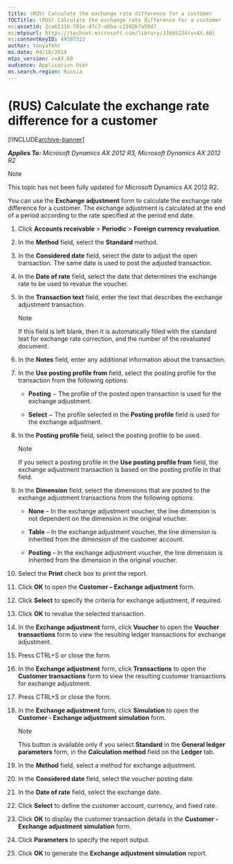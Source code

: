 ```yaml
---
title: (RUS) Calculate the exchange rate difference for a customer
TOCTitle: (RUS) Calculate the exchange rate difference for a customer
ms:assetid: 2ca61316-701e-47c7-a0ba-c1592b7a50d7
ms:mtpsurl: https://technet.microsoft.com/library/JJ665234(v=AX.60)
ms:contentKeyID: 49387323
author: tonyafehr
ms.date: 04/18/2014
mtps_version: v=AX.60
audience: Application User
ms.search.region: Russia
---
```


# (RUS) Calculate the exchange rate difference for a customer 


[!INCLUDE[archive-banner](includes/archive-banner.md)]


_**Applies To:** Microsoft Dynamics AX 2012 R3, Microsoft Dynamics AX 2012 R2_


> [!NOTE]
> <P>This topic has not been fully updated for Microsoft Dynamics AX 2012 R2.</P>



You can use the **Exchange adjustment** form to calculate the exchange rate difference for a customer. The exchange adjustment is calculated at the end of a period according to the rate specified at the period end date.

1.  Click **Accounts receivable** \> **Periodic** \> **Foreign currency revaluation**.

2.  In the **Method** field, select the **Standard** method.

3.  In the **Considered date** field, select the date to adjust the open transaction. The same date is used to post the adjusted transaction.

4.  In the **Date of rate** field, select the date that determines the exchange rate to be used to revalue the voucher.

5.  In the **Transaction text** field, enter the text that describes the exchange adjustment transaction.
    

    > [!NOTE]
    > <P>If this field is left blank, then it is automatically filled with the standard text for exchange rate correction, and the number of the revaluated document.</P>



6.  In the **Notes** field, enter any additional information about the transaction.

7.  In the **Use posting profile from** field, select the posting profile for the transaction from the following options:
    
      - **Posting** − The profile of the posted open transaction is used for the exchange adjustment.
    
      - **Select** − The profile selected in the **Posting profile** field is used for the exchange adjustment.

8.  In the **Posting profile** field, select the posting profile to be used.
    

    > [!NOTE]
    > <P>If you select a posting profile in the <STRONG>Use posting profile from</STRONG> field, the exchange adjustment transaction is based on the posting profile in that field.</P>



9.  In the **Dimension** field, select the dimensions that are posted to the exchange adjustment transactions from the following options:
    
      - **None** – In the exchange adjustment voucher, the line dimension is not dependent on the dimension in the original voucher.
    
      - **Table** – In the exchange adjustment voucher, the line dimension is inherited from the dimension of the customer account.
    
      - **Posting** – In the exchange adjustment voucher, the line dimension is inherited from the dimension in the original voucher.

10. Select the **Print** check box to print the report.

11. Click **OK** to open the **Customer – Exchange adjustment** form.

12. Click **Select** to specify the criteria for exchange adjustment, if required.

13. Click **OK** to revalue the selected transaction.

14. In the **Exchange adjustment** form, click **Voucher** to open the **Voucher transactions** form to view the resulting ledger transactions for exchange adjustment.

15. Press CTRL+S or close the form.

16. In the **Exchange adjustment** form, click **Transactions** to open the **Customer transactions** form to view the resulting customer transactions for exchange adjustment.

17. Press CTRL+S or close the form.

18. In the **Exchange adjustment** form, click **Simulation** to open the **Customer - Exchange adjustment simulation** form.
    

    > [!NOTE]
    > <P>This button is available only if you select <STRONG>Standard</STRONG> in the <STRONG>General ledger parameters</STRONG> form, in the <STRONG>Calculation method</STRONG> field on the <STRONG>Ledger</STRONG> tab.</P>



19. In the **Method** field, select a method for exchange adjustment.

20. In the **Considered date** field, select the voucher posting date.

21. In the **Date of rate** field, select the exchange date.

22. Click **Select** to define the customer account, currency, and fixed rate.

23. Click **OK** to display the customer transaction details in the **Customer - Exchange adjustment simulation** form.

24. Click **Parameters** to specify the report output.

25. Click **OK** to generate the **Exchange adjustment simulation** report.

  


